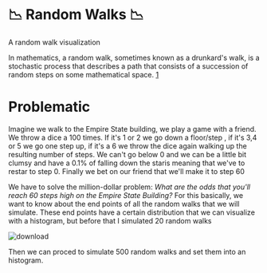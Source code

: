 # :chart_with_downwards_trend: Random Walks :chart_with_downwards_trend: 
A random walk visualization

In mathematics, a random walk, sometimes known as a drunkard's walk, is a stochastic process that describes a path that consists of a succession of random steps on some mathematical space. [1](https://en.wikipedia.org/wiki/Random_walk)
# Problematic 
Imagine we walk to the Empire State building, we play a game with a friend. We throw a dice a 100 times. If it's 1 or 2 we go down a floor/step , if it's 3,4 or 5 we go one step up, if it's a 6 we throw the dice again walking up the resulting number of steps. We can't go below 0 and we can be a little bit clumsy and have a 0.1% of falling down the staris meaning that we've to restar to step 0. Finally we bet on our friend that we'll make it to step 60 

We have to solve the million-dollar problem: _What are the odds that you'll reach 60 steps high on the Empire State Building?_
For this basically, we want to know about the end points of all the random walks that we will simulate. These end points have a certain distribution that we can visualize with a histogram, but before that I simulated 20 random walks

![download](https://github.com/user-attachments/assets/55d7334f-e5b3-4072-b664-623e9dca6dc5)

Then we can proced to simulate 500 random walks and set them into an histogram.
